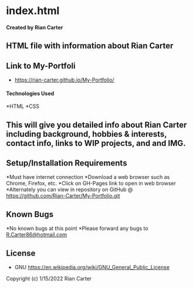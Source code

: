 # index.html 

#### Created by Rian Carter

## HTML file with information about Rian Carter

## Link to My-Portfoli

* https://rian-carter.github.io/My-Portfolio/

#### Technologies Used

*HTML
*CSS

## This will give you detailed info about Rian Carter including background, hobbies & interests, contact info, links to WIP projects, and and IMG.

## Setup/Installation Requirements

*Must have internet connection
*Download a web browser such as Chrome, Firefox, etc.
*Click on GH-Pages link to open in web browser
*Alternately you can view in repository on GitHub @ https://github.com/Rian-Carter/My-Portfolio.git

## Known Bugs

*No known bugs at this point
*Please forward any bugs to R.Carter86@hotmail.com

## License

* GNU https://en.wikipedia.org/wiki/GNU_General_Public_License

Copyright (c) 1/15/2022 Rian Carter